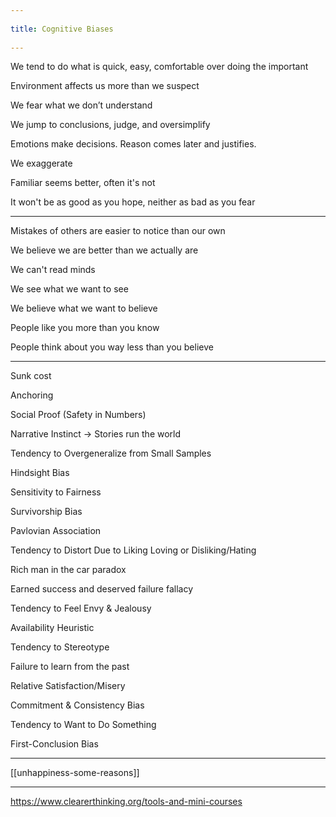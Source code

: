 ```yaml
---
 
title: Cognitive Biases   
 
---
```



We tend to do what is quick, easy, comfortable over doing the important 

Environment affects us more than we suspect

We fear what we don’t understand 

We jump to conclusions, judge, and oversimplify 

Emotions make decisions. Reason comes later and justifies.

We exaggerate

Familiar seems better, often it's not 

It won't be as good as you hope, neither as bad as you fear 


---

Mistakes of others are easier to notice than our own 

We believe we are better than we actually are

We can't read minds

We see what we want to see

We believe what we want to believe 

People like you more than you know 

People think about you way less than you believe 

---

Sunk cost 

Anchoring

Social Proof (Safety in Numbers)

Narrative Instinct -> Stories run the world

Tendency to Overgeneralize from Small Samples

Hindsight Bias

Sensitivity to Fairness

Survivorship Bias

Pavlovian Association

Tendency to Distort Due to Liking Loving or Disliking/Hating

Rich man in the car paradox 

Earned success and deserved failure fallacy

Tendency to Feel Envy & Jealousy

Availability Heuristic

Tendency to Stereotype

Failure to learn from the past

Relative Satisfaction/Misery

Commitment & Consistency Bias

Tendency to Want to Do Something

First-Conclusion Bias


---


[[unhappiness-some-reasons]]


---

<https://www.clearerthinking.org/tools-and-mini-courses>